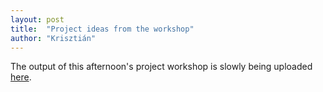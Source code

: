 ```yaml
---
layout: post
title:  "Project ideas from the workshop"
author: "Krisztián"
---
```


The output of this afternoon's project workshop is slowly being uploaded [here](/projects).
